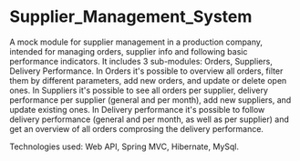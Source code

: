 # Supplier_Management_System

A mock module for supplier management in a production company, intended for managing orders, supplier info and following basic performance indicators. 
It includes 3 sub-modules: Orders, Suppliers, Delivery Performance.
In Orders it's possible to overview all orders, filter them by different parameters, add new orders, and update or delete open ones. 
In Suppliers it's possible to see all orders per supplier, delivery performance per supplier (general and per month), add new suppliers, and update existing ones. 
In Delivery performance it's possible to follow delivery performance (general and per month, as well as per supplier) and get an overview of all orders comprosing the delivery performance.

Technologies used: Web API, Spring MVC, Hibernate, MySql.

